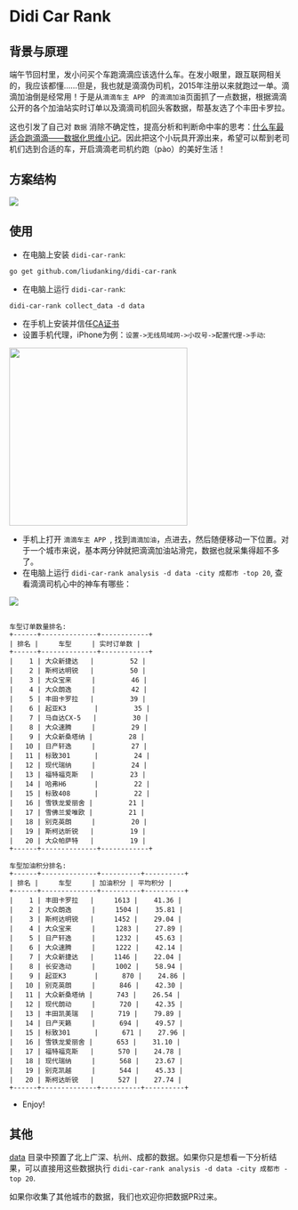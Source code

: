 # Didi Car Rank


## 背景与原理

端午节回村里，发小问买个车跑滴滴应该选什么车。在发小眼里，跟互联网相关的，我应该都懂……但是，我也就是滴滴伪司机，2015年注册以来就跑过一单。滴滴加油倒是经常用！于是从`滴滴车主 APP ` 的`滴滴加油`页面抓了一点数据，根据滴滴公开的各个加油站实时订单以及滴滴司机回头客数据，帮基友选了个丰田卡罗拉。

这也引发了自己对 `数据` 消除不确定性，提高分析和判断命中率的思考：[什么车最适合跑滴滴——数据化思维小记](https://liudanking.com/beautiful-life/%E4%BB%80%E4%B9%88%E8%BD%A6%E6%9C%80%E9%80%82%E5%90%88%E8%B7%91%E6%BB%B4%E6%BB%B4-%E6%95%B0%E6%8D%AE%E5%8C%96%E6%80%9D%E7%BB%B4%E5%B0%8F%E8%AE%B0/)。因此把这个小玩具开源出来，希望可以帮到老司机们选到合适的车，开启滴滴老司机约跑（pào）的美好生活！

## 方案结构

![](https://ws1.sinaimg.cn/large/44cd29dagy1fsl6jrylxzj20gd0ddjs4.jpg)

## 使用

* 在电脑上安装 `didi-car-rank`:

```
go get github.com/liudanking/didi-car-rank
```

* 在电脑上运行 `didi-car-rank`:

```
didi-car-rank collect_data -d data
```


* 在手机上安装并信任[CA证书](https://github.com/liudanking/didi-car-rank/blob/master/cert/cert.pem)
* 设置手机代理，iPhone为例：`设置->无线局域网->小叹号->配置代理->手动`:

<img src="https://ws1.sinaimg.cn/mw690/44cd29dagy1fsl6c3jgwtj20yi1pcdmm.jpg" width='320' />

* 手机上打开 `滴滴车主 APP `, 找到`滴滴加油`，点进去，然后随便移动一下位置。对于一个城市来说，基本两分钟就把滴滴加油站滑完，数据也就采集得超不多了。
* 在电脑上运行 `didi-car-rank analysis -d data -city 成都市 -top 20`, 查看滴滴司机心中的神车有哪些：

![](https://ws1.sinaimg.cn/mw690/44cd29dagy1fsl690qr73j20bb0nj77q.jpg)

```

车型订单数量排名:
+------+--------------+------------+
| 排名 |     车型     | 实时订单数 |
+------+--------------+------------+
|    1 | 大众新捷达   |         52 |
|    2 | 斯柯达明锐   |         50 |
|    3 | 大众宝来     |         46 |
|    4 | 大众朗逸     |         42 |
|    5 | 丰田卡罗拉   |         39 |
|    6 | 起亚K3       |         35 |
|    7 | 马自达CX-5   |         30 |
|    8 | 大众速腾     |         29 |
|    9 | 大众新桑塔纳 |         28 |
|   10 | 日产轩逸     |         27 |
|   11 | 标致301      |         24 |
|   12 | 现代瑞纳     |         24 |
|   13 | 福特福克斯   |         23 |
|   14 | 哈弗H6       |         22 |
|   15 | 标致408      |         22 |
|   16 | 雪铁龙爱丽舍 |         21 |
|   17 | 雪佛兰爱唯欧 |         21 |
|   18 | 别克英朗     |         20 |
|   19 | 斯柯达昕锐   |         19 |
|   20 | 大众帕萨特   |         19 |
+------+--------------+------------+

车型加油积分排名:
+------+--------------+----------+----------+
| 排名 |     车型     | 加油积分 | 平均积分 |
+------+--------------+----------+----------+
|    1 | 丰田卡罗拉   |     1613 |    41.36 |
|    2 | 大众朗逸     |     1504 |    35.81 |
|    3 | 斯柯达明锐   |     1452 |    29.04 |
|    4 | 大众宝来     |     1283 |    27.89 |
|    5 | 日产轩逸     |     1232 |    45.63 |
|    6 | 大众速腾     |     1222 |    42.14 |
|    7 | 大众新捷达   |     1146 |    22.04 |
|    8 | 长安逸动     |     1002 |    58.94 |
|    9 | 起亚K3       |      870 |    24.86 |
|   10 | 别克英朗     |      846 |    42.30 |
|   11 | 大众新桑塔纳 |      743 |    26.54 |
|   12 | 现代朗动     |      720 |    42.35 |
|   13 | 丰田凯美瑞   |      719 |    79.89 |
|   14 | 日产天籁     |      694 |    49.57 |
|   15 | 标致301      |      671 |    27.96 |
|   16 | 雪铁龙爱丽舍 |      653 |    31.10 |
|   17 | 福特福克斯   |      570 |    24.78 |
|   18 | 现代瑞纳     |      568 |    23.67 |
|   19 | 别克凯越     |      544 |    45.33 |
|   20 | 斯柯达昕锐   |      527 |    27.74 |
+------+--------------+----------+----------+
```
* Enjoy!


## 其他

[data](https://github.com/liudanking/didi-car-rank/tree/master/data) 目录中预置了北上广深、杭州、成都的数据。如果你只是想看一下分析结果，可以直接用这些数据执行 `didi-car-rank analysis -d data -city 成都市 -top 20`.

如果你收集了其他城市的数据，我们也欢迎你把数据PR过来。